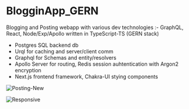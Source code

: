 # BlogginApp_GERN

Blogging and Posting webapp with various dev technologies :- GraphQL, React, Node/Exp/Apollo written in TypeScript-TS (GERN stack)
- Postgres SQL backend db
- Urql for caching and server/client comm
- Graphql for Schemas and entity/resolvers
- Apollo Server for routing, Redis session auhtentication with Argon2 encryption
- Next.js frontend framework, Chakra-UI stying components

![Posting-New](https://media.giphy.com/media/Piegt47esImPZ5cUsl/giphy.gif)

![Responsive](https://media.giphy.com/media/2MAjggPYGNfS6yIJ6A/giphy.gif)
